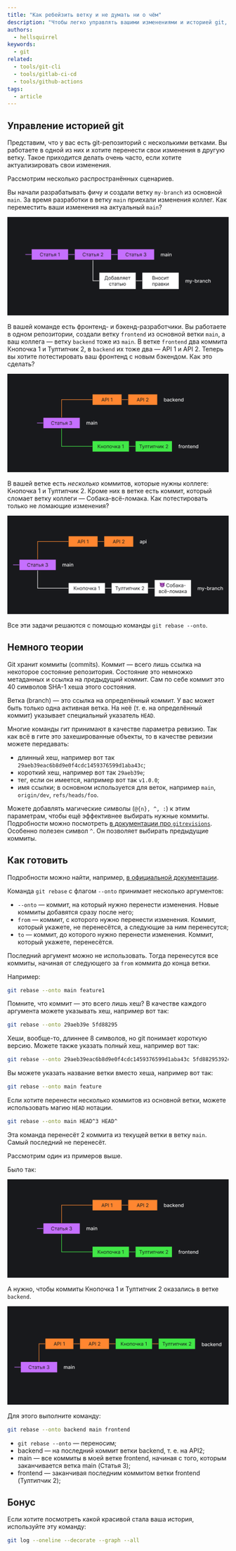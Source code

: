 ```yaml
---
title: "Как ребейзить ветку и не думать ни о чём"
description: "Чтобы легко управлять вашими изменениями и историей git, используйте `git rebase --onto`."
authors:
  - hellsquirrel
keywords:
  - git
related:
  - tools/git-cli
  - tools/gitlab-ci-cd
  - tools/github-actions
tags:
  - article
---
```


## Управление историей git

Представим, что у вас есть git-репозиторий с несколькими ветками. Вы работаете в одной из них и хотите перенести свои изменения в другую ветку. Такое приходится делать очень часто, если хотите актуализировать свои изменения.

Рассмотрим несколько распространённых сценариев.

Вы начали разрабатывать фичу и создали ветку `my-branch` из основной `main`. За время разработки в ветку `main` приехали изменения коллег. Как переместить ваши изменения на актуальный `main`?

![Схема веток Гит, где одна ветка отстаёт от главной](images/lag.png)

В вашей команде есть фронтенд- и бэкенд-разработчики. Вы работаете в одном репозитории, создали ветку `frontend` из основной ветки `main`, а ваш коллега — ветку `backend` тоже из `main`. В ветке `frontend` два коммита <!-- yaspeller ignore:start -->Кнопочка 1 и Тултипчик 2<!-- yaspeller ignore:end -->, в `backend` их тоже два — API 1 и API 2. Теперь вы хотите потестировать ваш фронтенд с новым бэкендом. Как это сделать?

![Схема двух веток Гит, бэкенд и фронтенд](images/to-rebase.png)

В вашей ветке есть _несколько_ коммитов, которые нужны коллеге: <!-- yaspeller ignore:start -->Кнопочка 1 и Тултипчик 2<!-- yaspeller ignore:end -->. Кроме них в ветке есть коммит, который сломает ветку коллеги — <!-- yaspeller ignore:start -->Собака-всё-ломака<!-- yaspeller ignore:end -->. Как потестировать только не ломающие изменения?

![Схема двух веток Гит, где одна содержит коммит, ломающий код из другой ветки](images/break.png)

Все эти задачи решаются с помощью команды `git rebase --onto`.

## Немного теории

Git хранит коммиты (commits). Коммит — всего лишь ссылка на некоторое состояние репозитория. Состояние это немножко метаданных и ссылка на _предыдущий_ коммит. Сам по себе коммит это 40 символов SHA-1 хеша этого состояния.

Ветка (branch) — это ссылка на определённый коммит. У вас может быть только одна активная ветка. На неё (т. е. на определённый коммит) указывает специальный указатель `HEAD`.

Многие команды гит принимают в качестве параметра ревизию. Так как всё в гите это захешированные объекты, то в качестве ревизии можете передавать:

- длинный хеш, например вот так `29aeb39eac6b8d9e0f4cdc1459376599d1aba43c`;
- короткий хеш, например вот так `29aeb39e`;
- тег, если он имеется, например вот так `v1.0.0`;
- имя ссылки; в основном используется для веток, например `main`, `origin/dev`, `refs/heads/foo`.

Можете добавлять магические символы (`@{n}, ^, :`) к этим параметрам, чтобы ещё эффективнее выбирать нужные коммиты. Подробности можно посмотреть [в документации про `gitrevisions`](https://git-scm.com/docs/gitrevisions). Особенно полезен символ `^`. Он позволяет выбирать предыдущие коммиты.

## Как готовить

Подробности можно найти, например, [в официальной документации](https://git-scm.com/docs/git-rebase).

Команда `git rebase` с флагом `--onto` принимает несколько аргументов:

- `--onto` — коммит, на который нужно перенести изменения. Новые коммиты добавятся сразу после него;
- `from` — коммит, с которого нужно перенести изменения. Коммит, который укажете, не перенесётся, а следующие за ним перенесутся;
- `to` — коммит, до которого нужно перенести изменения. Коммит, который укажете, перенесётся.

Последний аргумент можно не использовать. Тогда перенесутся все коммиты, начиная от следующего за `from` коммита до конца ветки.

Например:

```bash
git rebase --onto main feature1
```

Помните, что коммит — это всего лишь хеш? В качестве каждого аргумента можете указывать хеш, например вот так:

```bash
git rebase --onto 29aeb39e 5fd88295
```

Хеши, вообще-то, длиннее 8 символов, но git понимает короткую версию. Можете также указать полный хеш, например вот так:

```bash
git rebase --onto 29aeb39eac6b8d9e0f4cdc1459376599d1aba43c 5fd882953924b47a10794619c3063e7a50257af6
```

Вы можете указать название ветки вместо хеша, например вот так:

```bash
git rebase --onto main feature
```

Если хотите перенести несколько коммитов из основной ветки, можете использовать магию `HEAD` нотации.

```bash
git rebase --onto main HEAD^3 HEAD^
```

Эта команда перенесёт 2 коммита из текущей ветки в ветку `main`. Самый последний не перенесёт.

Рассмотрим один из примеров выше.

Было так:

![Схема двух веток Гит, бэкенд и фронтенд](images/to-rebase.png)

А нужно, чтобы коммиты <!-- yaspeller ignore:start -->Кнопочка 1 и Тултипчик 2<!-- yaspeller ignore:end --> оказались в ветке `backend`.

![Схема Гит, где коммиты из одной ветки перенесены в другую](images/rebased.png)

Для этого выполните команду:

```bash
git rebase --onto backend main frontend
```

- `git rebase --onto` — переносим;
- backend — на последний коммит ветки backend, т. е. на API2;
- main — все коммиты в моей ветке frontend, начиная с того, которым заканчивается ветка main (Статья 3);
- frontend — заканчивая последним коммитом ветки frontend (<!-- yaspeller ignore:start -->Тултипчик<!-- yaspeller ignore:end --> 2);

## Бонус

Если хотите посмотреть какой красивой стала ваша история, используйте эту команду:

```bash
git log --oneline --decorate --graph --all
```
